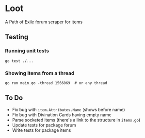 # Loot

A Path of Exile forum scraper for items

## Testing

### Running unit tests

```
go test ./...
```

### Showing items from a thread

```
go run main.go -thread 1566069  # or any thread
```

## To Do

* Fix bug with `item.Attributes.Name` (shows <set><set><set> before name)
* Fix bug with Divination Cards having empty name
* Parse socketed items (there's a link to the structure in `items.go`)
* Update tests for package forum
* Write tests for package items
